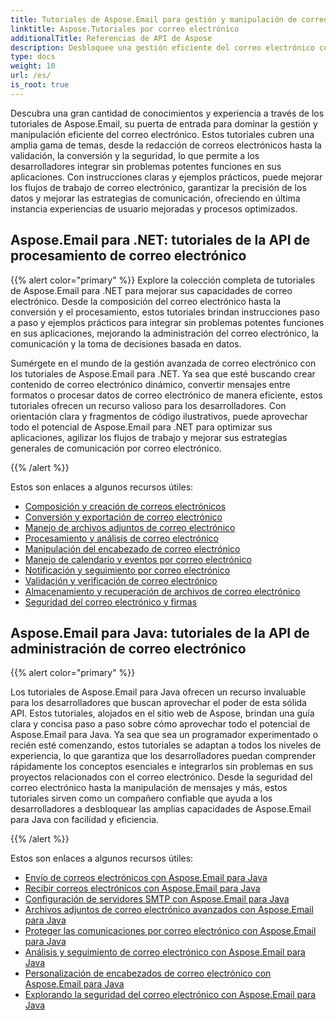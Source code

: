 ```yaml
---
title: Tutoriales de Aspose.Email para gestión y manipulación de correo electrónico
linktitle: Aspose.Tutoriales por correo electrónico
additionalTitle: Referencias de API de Aspose
description: Desbloquee una gestión eficiente del correo electrónico con los tutoriales de Aspose.Email. Desde la composición hasta la seguridad, domine diversos aspectos para mejorar los flujos de trabajo y las experiencias de los usuarios.
type: docs
weight: 10
url: /es/
is_root: true
---
```

Descubra una gran cantidad de conocimientos y experiencia a través de los tutoriales de Aspose.Email, su puerta de entrada para dominar la gestión y manipulación eficiente del correo electrónico. Estos tutoriales cubren una amplia gama de temas, desde la redacción de correos electrónicos hasta la validación, la conversión y la seguridad, lo que permite a los desarrolladores integrar sin problemas potentes funciones en sus aplicaciones. Con instrucciones claras y ejemplos prácticos, puede mejorar los flujos de trabajo de correo electrónico, garantizar la precisión de los datos y mejorar las estrategias de comunicación, ofreciendo en última instancia experiencias de usuario mejoradas y procesos optimizados.

## Aspose.Email para .NET: tutoriales de la API de procesamiento de correo electrónico
{{% alert color="primary" %}}
Explore la colección completa de tutoriales de Aspose.Email para .NET para mejorar sus capacidades de correo electrónico. Desde la composición del correo electrónico hasta la conversión y el procesamiento, estos tutoriales brindan instrucciones paso a paso y ejemplos prácticos para integrar sin problemas potentes funciones en sus aplicaciones, mejorando la administración del correo electrónico, la comunicación y la toma de decisiones basada en datos.

Sumérgete en el mundo de la gestión avanzada de correo electrónico con los tutoriales de Aspose.Email para .NET. Ya sea que esté buscando crear contenido de correo electrónico dinámico, convertir mensajes entre formatos o procesar datos de correo electrónico de manera eficiente, estos tutoriales ofrecen un recurso valioso para los desarrolladores. Con orientación clara y fragmentos de código ilustrativos, puede aprovechar todo el potencial de Aspose.Email para .NET para optimizar sus aplicaciones, agilizar los flujos de trabajo y mejorar sus estrategias generales de comunicación por correo electrónico.

{{% /alert %}}

Estos son enlaces a algunos recursos útiles:
- [Composición y creación de correos electrónicos](./net/email-composition-and-creation/)
- [Conversión y exportación de correo electrónico](./net/email-conversion-and-export/)
- [Manejo de archivos adjuntos de correo electrónico](./net/email-attachment-handling/)
- [Procesamiento y análisis de correo electrónico](./net/email-processing-and-analysis/)
- [Manipulación del encabezado de correo electrónico](./net/email-header-manipulation/)
- [Manejo de calendario y eventos por correo electrónico](./net/email-event-and-calendar-handling/)
- [Notificación y seguimiento por correo electrónico](./net/email-notification-and-tracking/)
- [Validación y verificación de correo electrónico](./net/email-validation-and-verification/)
- [Almacenamiento y recuperación de archivos de correo electrónico](./net/email-file-storage-and-retrieval/)
- [Seguridad del correo electrónico y firmas](./net/email-security-and-signatures/)

## Aspose.Email para Java: tutoriales de la API de administración de correo electrónico
{{% alert color="primary" %}}

Los tutoriales de Aspose.Email para Java ofrecen un recurso invaluable para los desarrolladores que buscan aprovechar el poder de esta sólida API. Estos tutoriales, alojados en el sitio web de Aspose, brindan una guía clara y concisa paso a paso sobre cómo aprovechar todo el potencial de Aspose.Email para Java. Ya sea que sea un programador experimentado o recién esté comenzando, estos tutoriales se adaptan a todos los niveles de experiencia, lo que garantiza que los desarrolladores puedan comprender rápidamente los conceptos esenciales e integrarlos sin problemas en sus proyectos relacionados con el correo electrónico. Desde la seguridad del correo electrónico hasta la manipulación de mensajes y más, estos tutoriales sirven como un compañero confiable que ayuda a los desarrolladores a desbloquear las amplias capacidades de Aspose.Email para Java con facilidad y eficiencia.


{{% /alert %}}

Estos son enlaces a algunos recursos útiles:
- [Envío de correos electrónicos con Aspose.Email para Java](./java/sending-emails/)
- [Recibir correos electrónicos con Aspose.Email para Java](./java/receiving-emails/)
- [Configuración de servidores SMTP con Aspose.Email para Java](./java/configuring-smtp-servers/)
- [Archivos adjuntos de correo electrónico avanzados con Aspose.Email para Java](./java/advanced-email-attachments/)
- [Proteger las comunicaciones por correo electrónico con Aspose.Email para Java](./java/securing-email-communications/)
- [Análisis y seguimiento de correo electrónico con Aspose.Email para Java](./java/email-analytics-and-tracking/)
- [Personalización de encabezados de correo electrónico con Aspose.Email para Java](./java/customizing-email-headers/)
- [Explorando la seguridad del correo electrónico con Aspose.Email para Java](./java/exploring-email-security/)
